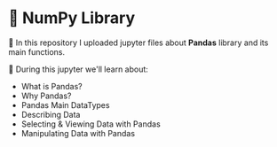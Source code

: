 # 🔰 NumPy Library

🔸 In this repository I uploaded jupyter files about **Pandas** library and its main functions.

🔸 During this jupyter we'll learn about: 

- What is Pandas?
- Why Pandas?
- Pandas Main DataTypes
- Describing Data
- Selecting & Viewing Data with Pandas
- Manipulating Data with Pandas
